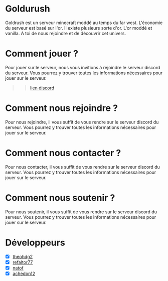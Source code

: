 # Goldurush

Goldrush est un serveur minecraft moddé au temps du far west. L'économie du serveur est basé sur l'or. Il existe plusieurs sorte d'or. L'or moddé et vanilla. A toi de nous rejoindre et de découvrir cet univers.

# Comment jouer ?

Pour jouer sur le serveur, nous vous invitions à rejoindre le serveur discord du serveur. Vous pourrez y trouver toutes les informations nécessaires pour jouer sur le serveur.

>> [lien discord](https://discord.gg/goldrush-v2-1000eur-cashprice-816750763266015282)

# Comment nous rejoindre ?

Pour nous rejoindre, il vous suffit de vous rendre sur le serveur discord du serveur. Vous pourrez y trouver toutes les informations nécessaires pour jouer sur le serveur.

# Comment nous contacter ?

Pour nous contacter, il vous suffit de vous rendre sur le serveur discord du serveur. Vous pourrez y trouver toutes les informations nécessaires pour jouer sur le serveur.

# Comment nous soutenir ?

Pour nous soutenir, il vous suffit de vous rendre sur le serveur discord du serveur. Vous pourrez y trouver toutes les informations nécessaires pour jouer sur le serveur.

# Développeurs

- [x] [theohdg2](https://github.com/theohdg2)
- [x] [refaltor77](https://github.com/refaltor77)
- [x] [natof](https://github.com/natof)
- [x] [achedon12](https://github.com/achedon12)
